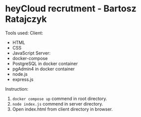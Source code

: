 # heyCloud recrutment - Bartosz Ratajczyk

Tools used:
Client:
  * HTML
  * CSS
  * JavaScript
Server:
  * docker-compose
  * PostgreSQL in docker container
  * pgAdmin4 in docker container
  * node.js
  * express.js
    
Instruction:
  1. ``` docker compose up ``` commend in root directory.
  2. ``` node index.js ``` commend in server directory.
  3. Open index.html from client directory in browser.
  
